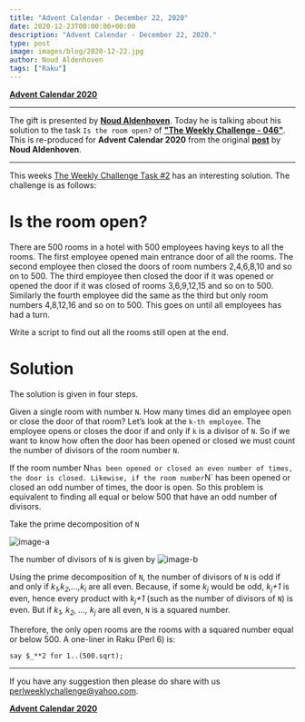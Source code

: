 ```yaml
---
title: "Advent Calendar - December 22, 2020"
date: 2020-12-23T00:00:00+00:00
description: "Advent Calendar - December 22, 2020."
type: post
image: images/blog/2020-12-22.jpg
author: Noud Aldenhoven
tags: ["Raku"]
---
```


[**Advent Calendar 2020**](/blog/advent-calendar-2020)
***

The gift is presented by [**Noud Aldenhoven**](/blog/meet-the-champion-040). Today he is talking about his solution to the task `Is the room open?` of **["The Weekly Challenge - 046"](/blog/perl-weekly-challenge-046)**. This is re-produced for **Advent Calendar 2020** from the original [**post**](https://www.noudaldenhoven.nl/wordpress/?p=288) by **Noud Aldenhoven**.

***

This weeks [The Weekly Challenge Task #2](/blog/perl-weekly-challenge-046/) has an interesting solution. The challenge is as follows:

# Is the room open?

There are 500 rooms in a hotel with 500 employees having keys to all the rooms. The first employee opened main entrance door of all the rooms. The second employee then closed the doors of room numbers 2,4,6,8,10 and so on to 500. The third employee then closed the door if it was opened or opened the door if it was closed of rooms 3,6,9,12,15 and so on to 500. Similarly the fourth employee did the same as the third but only room numbers 4,8,12,16 and so on to 500. This goes on until all employees has had a turn.

Write a script to find out all the rooms still open at the end.

# Solution

The solution is given in four steps.

Given a single room with number `N`. How many times did an employee open or close the door of that room? Let’s look at the `k-th employee`. The employee opens or closes the door if and only if `k` is a divisor of `N`. So if we want to know how often the door has been opened or closed we must count the number of divisors of the room number `N`.

If the room number N` has been opened or closed an even number of times, the door is closed. Likewise, if the room number `N` has been opened or closed an odd number of times, the door is open. So this problem is equivalent to finding all  equal or below 500 that have an odd number of divisors.

Take the prime decomposition of `N`

![image-a](/images/blog/ch-46-02-a.png)

The number of divisors of `N` is given by ![image-b](/images/blog/ch-46-02-b.png)

Using the prime decomposition of `N`, the number of divisors of `N` is odd if and only if *k<sub>1</sub>,k<sub>2</sub>,...,k<sub>i</sub>* are all even. Because, if some *k<sub>j</sub>* would be odd, *k<sub>j</sub>+1* is even, hence every product with *k<sub>j</sub>+1* (such as the number of divisors of `N`) is even. But if *k<sub>1</sub>, k<sub>2</sub>, ..., k<sub>j</sub>* are all even, `N` is a squared number.

Therefore, the only open rooms are the rooms with a squared number equal or below 500. A one-liner in Raku (Perl 6) is:

```perl6
say $_**2 for 1..(500.sqrt);
```

***

If you have any suggestion then please do share with us <perlweeklychallenge@yahoo.com>.

[**Advent Calendar 2020**](/blog/advent-calendar-2020)
